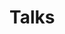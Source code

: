 <!-- Copyright (c) 2022, Julien Seguinot (juseg.github.io)
Creative Commons Attribution-ShareAlike 4.0 International License
(CC BY-SA 4.0, http://creativecommons.org/licenses/by-sa/4.0/) -->

# Talks
